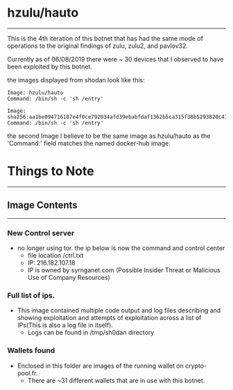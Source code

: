 # hzulu/hauto
---
This is the 4th iteration of this botnet that has had the same mode of operations to the original findings of zulu, zulu2, and pavlov32.

Currently as of 06/08/2019 there were ~ 30 devices that I observed to have been exploited by this botnet.

the images displayed from shodan look like this:
```
Image: hzulu/hauto
Command: /bin/sh -c 'sh /entry'

Image: sha256:aa1be094716187e4f0ce792034afd39ebabfdaf1362b5ca315f38b5293820c47
Command: /bin/sh -c 'sh /entry'
```

the second Image I believe to be the same image as hzulu/hauto as the 'Command:' field matches the named docker-hub image.

# Things to Note
---
##  Image Contents
---
### New Control server
* no longer using tor. the ip below is now the command and control center
  * file location /ctrl.txt
  * IP: 216.182.107.18
  * IP is owned by syrnganet.com (Possible Insider Threat or Malicious Use of Company Resources)
### Full list of ips.
* This image contained multiple code output and log files describing and showing exploitation and attempts of exploitation across a list of IPs(This is also a log file in itself).
  * Logs can be found in /tmp/sh0dan directory
### Wallets found
* Enclosed in this folder are images of the running wallet on crypto-pool.fr.
  * There are ~31 different wallets that are in use with this botnet.
